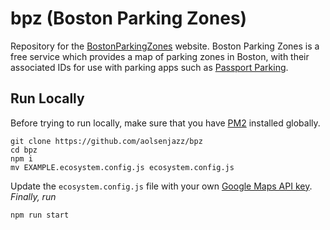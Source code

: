# bpz (Boston Parking Zones)

Repository for the [BostonParkingZones](https://bostonparkingzones.com) website. Boston Parking Zones is a free service which provides a map of parking zones in Boston, with their associated IDs for use with parking apps such as [Passport Parking](https://www.passportparking.com/).

## Run Locally

Before trying to run locally, make sure that you have [PM2](https://pm2.keymetrics.io/) installed globally.

```shell
git clone https://github.com/aolsenjazz/bpz
cd bpz
npm i
mv EXAMPLE.ecosystem.config.js ecosystem.config.js
```

Update the `ecosystem.config.js` file with your own [Google Maps API key](https://developers.google.com/maps/documentation/javascript/get-api-key). *Finally, run*

```shell
npm run start
```